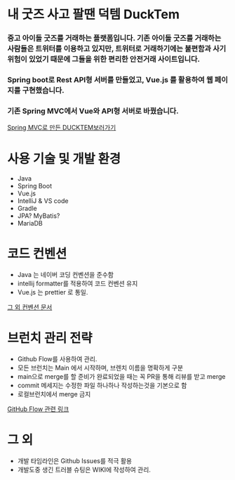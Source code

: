 # 내 굿즈 사고 팔땐 덕템 DuckTem

### 중고 아이돌 굿즈를 거래하는 플랫폼입니다. 기존 아이돌 굿즈를 거래하는 사람들은 트위터를 이용하고 있지만, 트위터로 거래하기에는 불편함과 사기위험이 있었기 때문에 그들을 위한 편리한 안전거래 사이트입니다.

### Spring boot로 Rest API형 서버를 만들었고, Vue.js 를 활용하여 웹 페이지를 구현했습니다.

### 기존 Spring MVC에서 Vue와 API형 서버로 바꿨습니다.

[Spring MVC로 만든 DUCKTEM보러가기](https://github.com/gombasan/DuckTemProto)

# 사용 기술 및 개발 환경

- Java
- Spring Boot
- Vue.js
- IntelliJ & VS code
- Gradle
- JPA? MyBatis?
- MariaDB

# 코드 컨벤션

- Java 는 네이버 코딩 컨벤션을 준수함
- intellij formatter를 적용하여 코드 컨벤션 유지
- Vue.js 는 prettier 로 통일.

[그 외 컨벤션 문서](https://donghak-dev.tistory.com/98)

# 브런치 관리 전략

- Github Flow를 사용하여 관리.
- 모든 브런치는 Main 에서 시작하며, 브렌치 이름을 명확하게 구분
- main으로 merge를 할 준비가 완료되었을 때는 꼭 PR을 통해 리뷰를 받고 merge
- commit 메세지는 수정한 파일 하나하나 작성하는것을 기본으로 함
- 로컬브런치에서 merge 금지

[GitHub Flow 관련 링크](https://dongminyoon.tistory.com/39)

# 그 외

- 개발 타임라인은 Github Issues를 적극 활용
- 개발도중 생긴 트러블 슈팅은 WIKI에 작성하여 관리.

